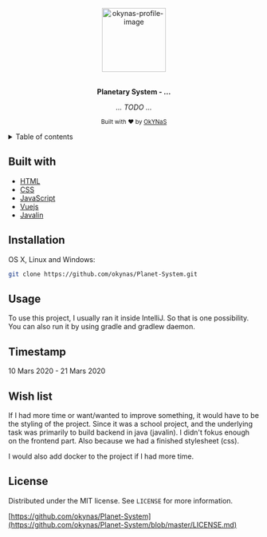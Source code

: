 <div align="center">
  
  <a href="https://https://github.com/okynas/"><img src="https://avatars3.githubusercontent.com/u/36879451?s=460&u=a1188bf3f36cedfaf04eab1bfd6693aecacb6a2a&v=4" alt="okynas-profile-image" height="128"></a>
  <br>
  <br>
  <p>
    <b>Planetary System - ...</b>
  </p>
  <p>
     <i>... TODO ... </i>
  </p>
  <!-- <p> -->
  
  <!-- SHIELD or STATUS BAR -->

<!-- [![Website](https://img.shields.io/website?url=https%3A%2F%2Fhoppscotch.io&logo=postwoman)](https://hoppscotch.io) [![Travis Build Status](https://img.shields.io/travis/com/hoppscotch/hoppscotch/master?logo=Travis)](https://travis-ci.com/hoppscotch/hoppscotch) [![GitHub release](https://img.shields.io/github/release/hoppscotch/hoppscotch/all?logo=GitHub)](https://github.com/hoppscotch/hoppscotch/releases/latest) [![Tweet](https://img.shields.io/twitter/url?url=https%3A%2F%2Fhoppscotch.io%2F)](https://twitter.com/intent/tweet?url=https%3A%2F%2Fhoppscotch.io&text=%F0%9F%91%BD%20hoppscotch%20%E2%80%A2%20API%20request%20builder%20-%20Helps%20you%20create%20your%20requests%20faster%2C%20saving%20you%20precious%20time%20on%20your%20development&original_referer=https%3A%2F%2Ftwitter.com%2Fshare%3Ftext%3D%25F0%259F%2591%25BD%2520hoppscotch%2520%25E2%2580%25A2%2520API%2520request%2520builder%2520-%2520Helps%2520you%2520create%2520your%2520requests%2520faster%2C%2520saving%2520you%2520precious%2520time%2520on%2520your%2520development%26url%3Dhttps%3A%2F%2Fhoppscotch.io%26hashtags%3Dhoppscotch%26via%3Dliyasthomas&via=liyasthomas&hashtags=hoppscotch) -->

  <!-- </p> -->
  <p>
    <sub>Built with ❤︎ by
      <a href="https://github.com/okynas">OkYNaS</a>
    </sub>
  </p>
</div>

<div align="center">
  <a href="https://https://github.com/okynas/">
     <!-- <img src="https://github.com/okynas/Todo-App/blob/main/images/Todo-app.png" alt="Screenshot1" width="100%"> -->
   </a>
</div>

<details>
  <summary>Table of contents</summary>

---

- [Built with](#built-with)
- [Installation](#installation)
- [Usage](#usage)
- [Timestamp](#timestamp)
- [Wish list](#wish-list)
- [License]("license)

---

</details>

## **Built with**

- [HTML](https://developer.mozilla.org/en-US/docs/Web/HTML)
- [CSS](https://developer.mozilla.org/en-US/docs/Web/CSS)
- [JavaScript](https://developer.mozilla.org/en-US/docs/Web/JavaScript)
- [Vuejs](https://vuejs.org/)
- [Javalin](https://javalin.io/)

## **Installation**
OS X, Linux and Windows:

```sh
git clone https://github.com/okynas/Planet-System.git
```

## **Usage**
To use this project, I usually ran it inside IntelliJ. So that is one possibility. You can also run it by using gradle and gradlew daemon. 

## **Timestamp**
10 Mars 2020 - 21 Mars 2020

## **Wish list**
If I had more time or want/wanted to improve something, it would have to be the styling of the project. Since it was a school project, and the underlying task was primarily to build backend in java (javalin). I didn't fokus enough on the frontend part. Also because we had a finished stylesheet (css). 

I would also add docker to the project if I had more time.

## **License**

Distributed under the MIT license. See ``LICENSE`` for more information.

[https://github.com/okynas/Planet-System](https://github.com/okynas/Planet-System/blob/master/LICENSE.md)

<!-- Markdown link & img dfn's -->
<!-- [npm-image]: https://img.shields.io/npm/v/datadog-metrics.svg?style=flat-square
[npm-url]: https://npmjs.org/package/datadog-metrics
[npm-downloads]: https://img.shields.io/npm/dm/datadog-metrics.svg?style=flat-square
[travis-image]: https://img.shields.io/travis/dbader/node-datadog-metrics/master.svg?style=flat-square
[travis-url]: https://travis-ci.org/dbader/node-datadog-metrics 
[wiki]: https://github.com/yourname/yourproject/wiki -->
